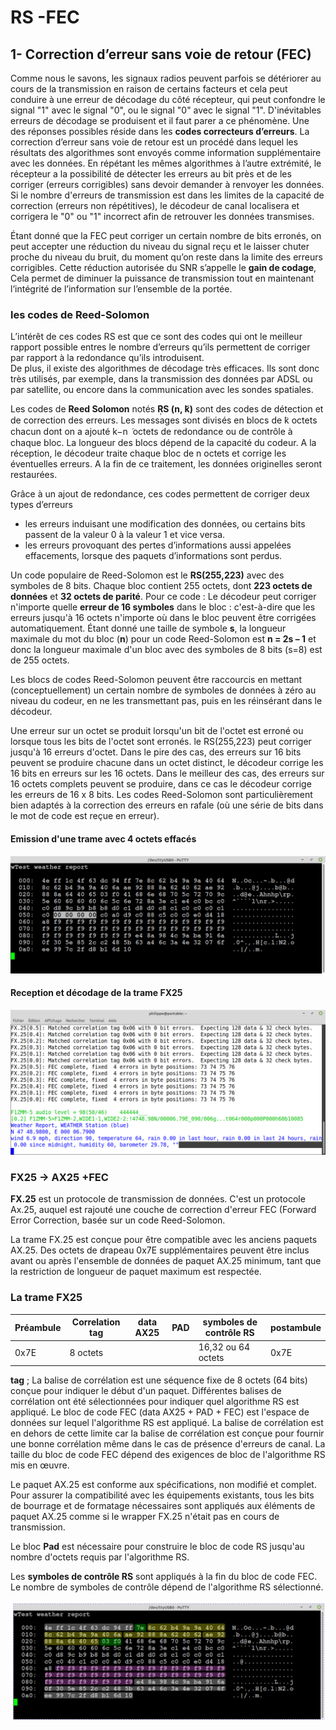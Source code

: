 ﻿# RS -FEC 

## 1- **Correction d’erreur sans voie de retour (FEC)**

Comme nous le savons, les signaux radios peuvent parfois se détériorer au cours de la transmission en raison de certains facteurs et cela peut conduire à une erreur de décodage du côté récepteur, qui peut confondre le signal "1" avec le signal "0", ou le signal "0" avec le signal "1". D'inévitables erreurs de décodage  se  produisent   et  il  faut  parer  a  ce  phénomène.  Une  des  réponses possibles réside dans les **codes correcteurs d’erreurs**.
La correction d’erreur sans voie de retour est un procédé dans lequel les résultats des algorithmes sont envoyés comme information supplémentaire avec les données. En répétant les mêmes algorithmes à l’autre extrémité, le récepteur a la possibilité de détecter les erreurs au bit près et de les corriger (erreurs corrigibles) sans devoir demander à renvoyer les données.
Si le nombre d'erreurs de transmission est dans les limites de la capacité de correction (erreurs non répétitives), le décodeur de canal localisera et corrigera le "0" ou "1" incorrect afin de retrouver les données transmises.

Étant donné  que la FEC peut corriger un certain nombre de bits erronés, on peut accepter une réduction du niveau du signal reçu et le laisser chuter proche du niveau du bruit, du moment qu’on reste dans la limite des erreurs corrigibles. Cette réduction autorisée du SNR s’appelle le **gain de codage**, Cela permet de  diminuer la puissance de transmission tout en maintenant l’intégrité de l’information sur l’ensemble de la portée. 


### les  codes de Reed-Solomon
L’intérêt  de  ces  codes  RS est  que  ce  sont  des  codes  qui ont le meilleur rapport possible entres le nombre d’erreurs  qu’ils permettent de corriger par rapport à la redondance qu’ils introduisent.  
De  plus,  il  existe  des  algorithmes  de  décodage  très  efficaces.  Ils  sont  donc  très utilisés, par exemple, dans la transmission des données par ADSL ou par satellite, ou encore dans  la communication avec les sondes spatiales.

Les codes de **Reed Solomon** notés ܴܵ**RS (n, ݇k)** sont des codes de détection et de correction des erreurs.  Les messages sont divisés en blocs de ݇k octets chacun dont on a ajouté  k−n ݇ octets de redondance ou de contrôle à chaque bloc. La longueur des blocs dépend de la capacité du codeur. A la réception, le décodeur traite chaque bloc de n octets et corrige les éventuelles erreurs. A la fin de ce traitement, les données originelles seront restaurées. 

Grâce à un ajout de redondance, ces codes permettent de corriger deux types d’erreurs

 - les erreurs induisant une modification des données, ou certains bits passent de la valeur 0 à la valeur 1 et vice versa.
 - les erreurs provoquant des pertes d’informations aussi appelées effacements, lorsque des paquets d’informations sont perdus.

Un code populaire de Reed-Solomon est le **RS(255,223)** avec des symboles de 8 bits. Chaque bloc contient 255 octets, dont **223 octets de données** et **32 octets de parité**. Pour ce code :
Le décodeur peut corriger n'importe quelle **erreur de 16 symboles** dans le bloc : c'est-à-dire que les erreurs jusqu'à 16 octets n'importe où dans le bloc peuvent être corrigées automatiquement.
Étant donné une taille de symbole **s**, la longueur maximale du mot du bloc (**n**) pour un code Reed-Solomon est **n = 2s – 1**  et donc la longueur maximale d'un bloc avec des symboles de 8 bits (s=8) est de 255 octets.

Les blocs de codes Reed-Solomon peuvent être raccourcis en mettant (conceptuellement) un certain nombre de symboles de données à zéro au niveau du codeur, en ne les transmettant pas, puis en les réinsérant dans le décodeur.

Une erreur sur un octet se produit lorsqu'un bit de l'octet est erroné ou lorsque tous les bits de l'octet sont erronés. le RS(255,223) peut corriger jusqu'à 16 erreurs d'octet. Dans le pire des cas, des erreurs sur 16 bits peuvent se produire chacune dans un octet distinct, le décodeur corrige les 16 bits en erreurs sur les 16 octets. Dans le meilleur des cas, des erreurs sur 16 octets complets peuvent se produire, dans ce cas le décodeur corrige les erreurs de 16 x 8 bits. Les codes Reed-Solomon sont particulièrement bien adaptés à la correction des erreurs en rafale (où une série de bits dans le mot de code est reçue en erreur).

#### Emission d'une trame avec 4 octets effacés
![Emission avec 4 octets en erreur](/programmes/testReedSolomon/Documentation/buffer_emi.png)
#### Reception et décodage de la trame FX25 
![Reception avec 4 octets en erreur](/programmes/testReedSolomon/Documentation/direwolf_with_4_errors.png)

### FX25 -> AX25 +FEC
**FX.25** est un protocole de transmission de données. C'est un protocole Ax.25, auquel est rajouté une couche de correction d'erreur  FEC (Forward Error Correction, basée sur un code  Reed-Solomon.

La trame FX.25 est conçue pour être compatible avec les anciens paquets AX.25. Des octets de drapeau 0x7E supplémentaires peuvent être inclus avant ou après l'ensemble de données de paquet AX.25 minimum, tant que la restriction de longueur de paquet maximum est respectée.

### La trame FX25
|Préambule| Correlation tag | data AX25 | PAD | symboles de contrôle RS | postambule |
|--|--|--|--|--|--|
|0x7E  | 8 octets |  | | 16,32 ou 64 octets | 0x7E

**tag**  ; La balise de corrélation est une séquence fixe de 8 octets (64 bits) conçue pour indiquer le début d'un paquet. Différentes balises de corrélation ont été sélectionnées pour indiquer quel algorithme RS est appliqué.
Le bloc de code FEC (data AX25  + PAD + FEC) est l'espace de données sur lequel l'algorithme RS est appliqué. La balise de corrélation est en dehors de cette limite car la balise de corrélation est conçue pour fournir une bonne corrélation même dans le  cas de présence d'erreurs de canal. La taille du bloc de code FEC dépend des exigences de bloc de l'algorithme RS mis en œuvre.

Le paquet AX.25 est conforme aux spécifications, non modifié et complet. Pour assurer la compatibilité avec les équipements existants, tous les bits de bourrage et de formatage nécessaires sont appliqués aux éléments de paquet AX.25 comme si le wrapper FX.25 n'était pas en cours de transmission.

Le bloc **Pad** est nécessaire pour construire le bloc de code RS jusqu'au nombre d'octets requis par l'algorithme RS.

Les **symboles de contrôle RS** sont appliqués à la fin du bloc de code FEC. Le nombre de symboles de contrôle  dépend de l'algorithme RS sélectionné.

![Trame fx25](/programmes/testReedSolomon/Documentation/trame_FX25.png)
